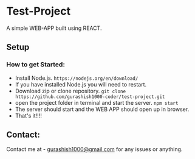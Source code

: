 # Test-Project

A simple WEB-APP built using REACT.

## Setup

### How to get Started:

- Install Node.js. `https://nodejs.org/en/download/`
- If you have installed Node.js you will need to restart.
- Download zip or clone repository. `git clone https://github.com/gurashish1000-coder/test-project.git`
- open the project folder in terminal and start the server. `npm start`
- The server should start and the WEB APP should open up in browser.
- That's it!!!!

## Contact:

Contact me at - gurashish1000@gmail.com for any issues or anything. 
